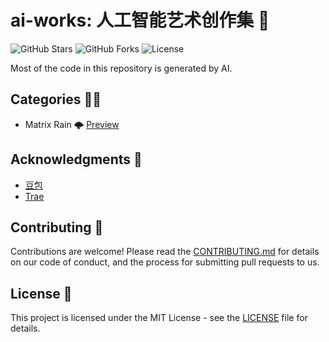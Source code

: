 # ai-works: 人工智能艺术创作集 🎨

![GitHub Stars](https://img.shields.io/github/stars/mrhuo/ai-works?style=social) ![GitHub Forks](https://img.shields.io/github/forks/mrhuo/ai-works?style=social) ![License](https://img.shields.io/github/license/mrhuo/ai-works)


Most of the code in this repository is generated by AI.

## Categories 👩‍💻

- Matrix Rain 🌩️ [Preview](https://github.com/mrhuo/ai-works/matrix-rain)

## Acknowledgments 🙏
- [豆包](https://www.doubao.com/)
- [Trae](https://www.trae.com.cn/)

## Contributing 🤝

Contributions are welcome! Please read the [CONTRIBUTING.md](CONTRIBUTING.md) for details on our code of conduct, and the process for submitting pull requests to us.

## License 📜

This project is licensed under the MIT License - see the [LICENSE](LICENSE) file for details.
